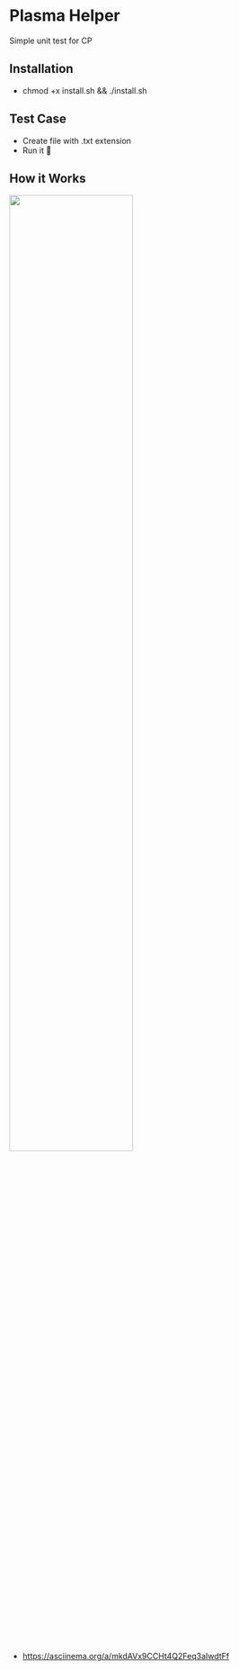 # Plasma Helper
Simple unit test for CP 

## Installation
- chmod +x install.sh && ./install.sh

## Test Case
- Create file with .txt extension
- Run it :tada:

## How it Works
<img src="https://user-images.githubusercontent.com/13828056/46285903-54570700-c5a7-11e8-8da3-bf0b708fe9d6.gif" width="66%"></img>
- https://asciinema.org/a/mkdAVx9CCHt4Q2Feq3aIwdtFf